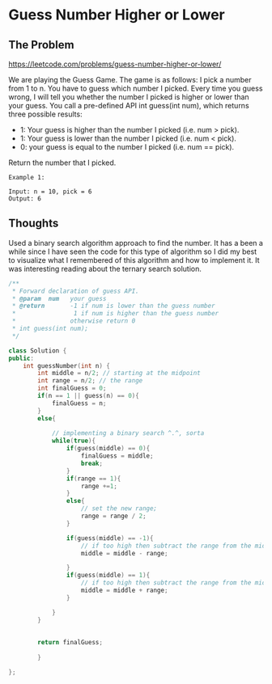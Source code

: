 # Guess Number Higher or Lower

## The Problem

https://leetcode.com/problems/guess-number-higher-or-lower/

We are playing the Guess Game. The game is as follows:
I pick a number from 1 to n. You have to guess which number I picked.
Every time you guess wrong, I will tell you whether the number I picked is higher or lower than your guess.
You call a pre-defined API int guess(int num), which returns three possible results:

- 1: Your guess is higher than the number I picked (i.e. num > pick).
- 1: Your guess is lower than the number I picked (i.e. num < pick).
- 0: your guess is equal to the number I picked (i.e. num == pick).

Return the number that I picked.

 
```
Example 1:

Input: n = 10, pick = 6
Output: 6

```

## Thoughts

Used a binary search algorithm approach to find the number. It has a been a while since I have seen the code for this type of algorithm so I did my best to visualize what I remembered of this algorithm and how to implement it. It was interesting reading about the ternary search solution.
    
```c++
/** 
 * Forward declaration of guess API.
 * @param  num   your guess
 * @return 	     -1 if num is lower than the guess number
 *			      1 if num is higher than the guess number
 *               otherwise return 0
 * int guess(int num);
 */

class Solution {
public:
    int guessNumber(int n) {
        int middle = n/2; // starting at the midpoint
        int range = n/2; // the range
        int finalGuess = 0;
        if(n == 1 || guess(n) == 0){
            finalGuess = n;
        }
        else{
        
            // implementing a binary search ^.^, sorta
            while(true){            
                if(guess(middle) == 0){
                    finalGuess = middle;
                    break;
                }
                if(range == 1){
                    range +=1;
                }
                else{
                    // set the new range;
                    range = range / 2;
                }

                if(guess(middle) == -1){
                    // if too high then subtract the range from the middle for new middle
                    middle = middle - range;

                }
                if(guess(middle) == 1){
                    // if too high then subtract the range from the middle for new middle
                    middle = middle + range;
                }

            }
        }
                
        
        return finalGuess;
                      
        }

};
```
